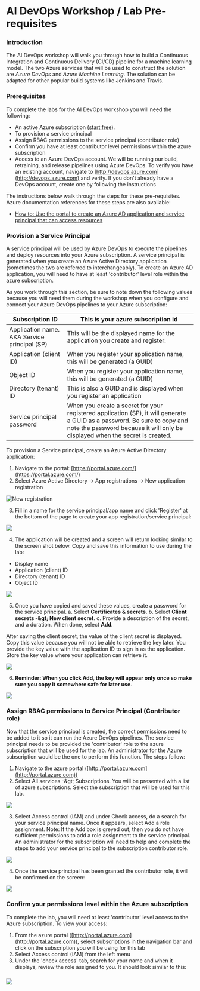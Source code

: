 # AI DevOps Workshop / Lab Pre-requisites

### Introduction

The AI DevOps workshop will walk you through how to build a Continuous Integration and Continuous Delivery (CI/CD) pipeline for a machine learning model. The two Azure services that will be used to construct the solution are _Azure DevOps_ and _Azure Machine Learning_. The solution can be adapted for other popular build systems like Jenkins and Travis.

### Prerequisites

To complete the labs for the AI DevOps workshop you will need the following:

- An active Azure subscription ([start free](https://azure.microsoft.com/en-us/free/)).
- To provision a service principal
- Assign RBAC permissions to the service principal (contributor role)
- Confirm you have at least contributor level permissions within the azure subscription
- Access to an Azure DevOps account. We will be running our build, retraining, and release pipelines using Azure DevOps. To verify you have an existing account, navigate to [http://devops.azure.com](http://devops.azure.com) and verify. If you don&#39;t already have a DevOps account, create one by following the instructions [](https://docs.microsoft.com/en-us/azure/devops/organizations/accounts/create-organization?view=azure-devops)

The instructions below walk through the steps for these pre-requisites. Azure documentation references for these steps are also available:

- [How to: Use the portal to create an Azure AD application and service principal that can access resources](https://docs.microsoft.com/en-us/azure/active-directory/develop/howto-create-service-principal-portal)

### Provision a Service Principal

A service principal will be used by Azure DevOps to execute the pipelines and deploy resources into your Azure subscription. A service principal is generated when you create an Azure Active Directory application (sometimes the two are referred to interchangeably). To create an Azure AD application, you will need to have at least &#39;contributor&#39; level role within the azure subscription.

As you work through this section, be sure to note down the following values because you will need them during the workshop when you configure and connect your Azure DevOps pipelines to your Azure subscription:

| Subscription ID | This is your azure subscription id |
| --- | --- |
| Application name. AKA Service principal (SP) | This will be the displayed name for the application you create and register. |
| Application (client ID) | When you register your application name, this will be generated (a GUID) |
| Object ID | When you register your application name, this will be generated (a GUID) |
| Directory (tenant) ID | This is also a GUID and is displayed when you register an application |
| Service principal password | When you create a secret for your registered application (SP), it will generate a GUID as a password. Be sure to copy and note the password because it will only be displayed when the secret is created.   |

To provision a Service principal, create an Azure Active Directory application:

1. Navigate to the portal: [https://portal.azure.com/](https://portal.azure.com/)
2. Select Azure Active Directory -&gt; App registrations -&gt; New application registration

 ![New registration](./images/LabPreReq1.png)
 

3. Fill in a name for the service principal/app name and click &#39;Register&#39; at the bottom of the page to create your app registration/service principal:

 ![](./images/LabPreReq2.png)
 
4. The application will be created and a screen will return looking similar to the screen shot below. Copy and save this information to use during the lab:
  - Display name
  - Application (client) ID
  - Directory (tenant) ID
  - Object ID

 ![](./images/LabPreReq3.png)
     

5. Once you have copied and saved these values, create a password for the service principal.
  a. Select **Certificates &amp; secrets**.
  b. Select **Client secrets -\&gt; New client secret**.
  c. Provide a description of the secret, and a duration. When done, select **Add**.

After saving the client secret, the value of the client secret is displayed. Copy this value because you will not be able to retrieve the key later. You provide the key value with the application ID to sign in as the application. Store the key value where your application can retrieve it.

 ![](./images/LabPreReq4.png)
     

6. **Reminder: When you click Add, the key will appear only once so make sure you copy it somewhere safe for later use**.

 ![](./images/LabPreReq5.png)

     
### Assign RBAC permissions to Service Principal (Contributor role)

Now that the service principal is created, the correct permissions need to be added to it so it can run the Azure DevOps pipelines. The service principal needs to be provided the &#39;contributor&#39; role to the azure subscription that will be used for the lab. An administrator for the Azure subscription would be the one to perform this function. The steps follow:

1. Navigate to the azure portal ([http://portal.azure.com](http://portal.azure.com))
2. Select All services -\&gt; Subscriptions. You will be presented with a list of azure subscriptions. Select the subscription that will be used for this lab.

![](./images/LabPreReq6.png)

3. Select Access control (IAM) and under Check access, do a search for your service principal name. Once it appears, select Add a role assignment. Note: If the Add box is greyed out, then you do not have sufficient permissions to add a role assignment to the service principal. An administrator for the subscription will need to help and complete the steps to add your service principal to the subscription contributor role.

![](./images/LabPreReq7.png)
 

4. Once the service principal has been granted the contributor role, it will be confirmed on the screen:

![](./images/LabPreReq8.png)


### Confirm your permissions level within the Azure subscription

To complete the lab, you will need at least &#39;contributor&#39; level access to the Azure subscription. To view your access:

1. From the azure portal ([http://portal.azure.com](http://portal.azure.com)), select subscriptions in the navigation bar and click on the subscription you will be using for this lab
2. Select Access control (IAM) from the left menu
3. Under the &#39;check access&#39; tab, search for your name and when it displays, review the role assigned to you. It should look similar to this:

###

![](./images/LabPreReq9.png)

